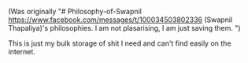 (Was originally "# Philosophy-of-Swapnil
https://www.facebook.com/messages/t/100034503802336 (Swapnil Thapaliya)'s philosophies. I am not plasarising, I am just saving them.
")


This is just my bulk storage of shit I need and can't find easily on the internet.

